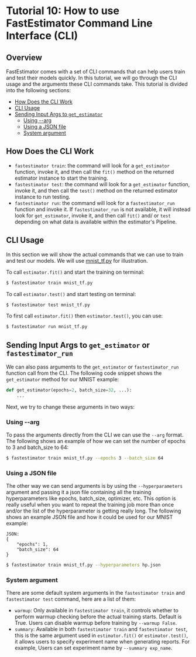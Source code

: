 # Tutorial 10: How to use FastEstimator Command Line Interface (CLI)

## Overview
FastEstimator comes with a set of CLI commands that can help users train and test their models quickly. In this tutorial, we will go through the CLI usage and the arguments these CLI commands take. This tutorial is divided into the following sections:

* [How Does the CLI Work](#t10intro)
* [CLI Usage](#t10usage)
* [Sending Input Args to `get_estimator`](#t10args)
    * [Using --arg](#t10arg)
    * [Using a JSON file](#t10json)
    * [System argument](#t10system)

<a id='t10intro'></a>
## How Does the CLI Work
* `fastestimator train`: the command will look for a `get_estimator` function, invoke it, and then call the `fit()` method on the returned estimator instance to start the training.
* `fastestimator test`: the command will look for a `get_estimator` function, invoke it, and then call the `test()` method on the returned estimator instance to run testing.
* `fastestimator run`: the command will look for a `fastestimator_run` function and invoke it. If `fastestimator_run` is not available, it will instead look for `get_estimator`, invoke it, and then call `fit()` and/ or `test` depending on what data is available within the estimator's Pipeline.

###

<a id='t10usage'></a>
## CLI Usage
In this section we will show the actual commands that we can use to train and test our models. We will use [mnist_tf.py](https://github.com/fastestimator/fastestimator/blob/master/apphub/image_classification/mnist/mnist_tf.py) for illustration.

  To call `estimator.fit()` and start the training on terminal:

``` bash
$ fastestimator train mnist_tf.py
```

To call `estimator.test()` and start testing on terminal:

``` bash
$ fastestimator test mnist_tf.py
```

To first call `estimator.fit()` then `estimator.test()`, you can use:
``` bash
$ fastestimator run mnist_tf.py
```


<a id='t10args'></a>
## Sending Input Args to `get_estimator` or `fastestimator_run`
We can also pass arguments to the `get_estimator` or `fastestimator_run` function call from the CLI. The following code snippet shows the `get_estimator` method for our MNIST example:
```python
def get_estimator(epochs=2, batch_size=32, ...):
    ...
```

Next, we try to change these arguments in two ways:

<a id='t10arg'></a>
### Using --arg
To pass the arguments directly from the CLI we can use the `--arg` format. The following shows an example of how we can set the number of epochs to 3 and batch_size to 64:

``` bash
$ fastestimator train mnist_tf.py --epochs 3 --batch_size 64
```

<a id='t10json'></a>
### Using a JSON file
The other way we can send arguments is by using the `--hyperparameters` argument and passing it a json file containing all the training hyperparameters like epochs, batch_size, optimizer, etc. This option is really useful when you want to repeat the training job more than once and/or the list of the hyperparameter is getting really long. The following shows an example JSON file and how it could be used for our MNIST example:
```
JSON:
{
    "epochs": 1,
    "batch_size": 64
}
```
``` bash
$ fastestimator train mnist_tf.py --hyperparameters hp.json
```
<a id='t10system'></a>
### System argument
There are some default system arguments in the `fastestimator train` and `fastestimator test` command, here are a list of them:
* `warmup`:  Only available in `fastestimator train`, it controls whether to perform warmup checking before the actual training starts. Default is True. Users can disable warmup before training by `--warmup False`.
* `summary`: Available in both `fastestimator train` and `fastestimator test`, this is the same argument used in `estimator.fit()` or `estimator.test()`, it allows users to specify experiment name when generating reports. For example, Users can set experiment name by `--summary exp_name`.
